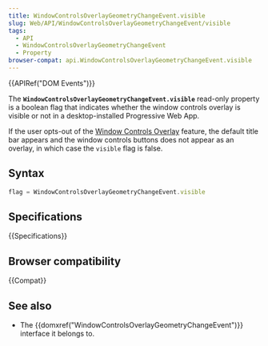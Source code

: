 ```yaml
---
title: WindowControlsOverlayGeometryChangeEvent.visible
slug: Web/API/WindowControlsOverlayGeometryChangeEvent/visible
tags:
  - API
  - WindowControlsOverlayGeometryChangeEvent
  - Property
browser-compat: api.WindowControlsOverlayGeometryChangeEvent.visible
---
```

{{APIRef("DOM Events")}}

The
**`WindowControlsOverlayGeometryChangeEvent.visible`** read-only property is a
boolean flag that indicates whether the window controls overlay is visible or not in a desktop-installed Progressive Web App.

If the user opts-out of the [Window Controls Overlay](/en-US/docs/Web/API/Window_Controls_Overlay_API) feature, the default title bar appears and the window controls buttons does not appear as an overlay, in which case the `visible` flag is false.

## Syntax

```js
flag = WindowControlsOverlayGeometryChangeEvent.visible
```

## Specifications

{{Specifications}}

## Browser compatibility

{{Compat}}

## See also

- The {{domxref("WindowControlsOverlayGeometryChangeEvent")}} interface it belongs to.
